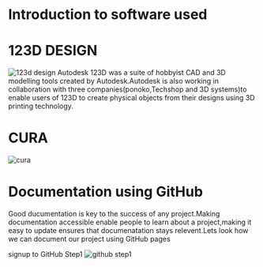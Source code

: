# Introduction to software used

# 123D DESIGN

![123d design](https://user-images.githubusercontent.com/32705189/31860753-568f4650-b6d4-11e7-95fc-ee0c5a67e251.jpg)
Autodesk 123D was a suite of hobbyist CAD and 3D modelling tools created by Autodesk.Autodesk is also working in collaboration with three companies(ponoko,Techshop and 3D systems)to enable users of 123D to create physical objects from their designs using 3D printing technology.

# CURA
![cura](https://user-images.githubusercontent.com/32705189/31860862-4137c2b2-b6d6-11e7-8dda-5122d3065c0a.png)

# Documentation using GitHub

Good ducumentation is key to the success of any project.Making documentation accessible enable people to learn about a project,making it easy  to update ensures that documenatation stays relevent.Lets look how we can document our project using GitHub pages


signup to GitHub
Step1
![github step1](https://user-images.githubusercontent.com/32705189/31862068-d857de14-b6ec-11e7-9939-f3f7c3a811dc.png)
